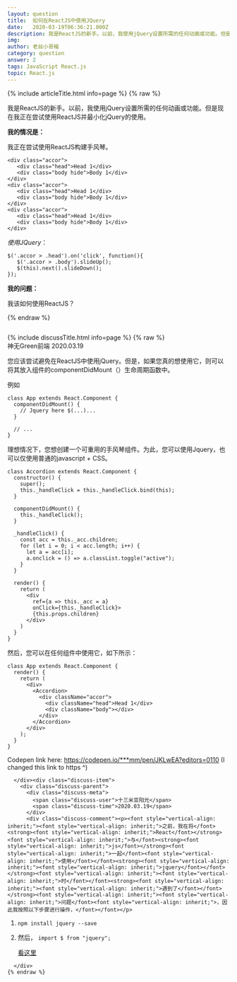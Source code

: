 ```yaml
---
layout: question
title:  如何在ReactJS中使用JQuery
date:   2020-03-19T06:36:21.000Z
description: 我是ReactJS的新手。以前，我使用jQuery设置所需的任何动画或功能。但是现在我正在尝试使用ReactJS并最小化jQuery的使用。我的情况是...
img: 
author: 老丝小哥梅
category: question
answer: 2
tags: JavaScript React.js
topic: React.js
---
```

<div class="article-root">
  <div class="article">
    {% include articleTitle.html info=page %}
    {% raw %}
    <div class="article-content"><p><font style="vertical-align: inherit;"><font style="vertical-align: inherit;">我是ReactJS的新手。</font><font style="vertical-align: inherit;">以前，我使用jQuery设置所需的任何动画或功能。</font><font style="vertical-align: inherit;">但是现在我正在尝试使用ReactJS并最小化jQuery的使用。</font></font></p>

<p><strong><font style="vertical-align: inherit;"><font style="vertical-align: inherit;">我的情况是：</font></font></strong></p>

<p><font style="vertical-align: inherit;"><font style="vertical-align: inherit;">我正在尝试使用ReactJS构建手风琴。</font></font></p>

<pre><code>&lt;div class="accor"&gt;<font></font>
   &lt;div class="head"&gt;Head 1&lt;/div&gt;<font></font>
   &lt;div class="body hide"&gt;Body 1&lt;/div&gt;<font></font>
&lt;/div&gt;<font></font>
&lt;div class="accor"&gt;<font></font>
   &lt;div class="head"&gt;Head 1&lt;/div&gt;<font></font>
   &lt;div class="body hide"&gt;Body 1&lt;/div&gt;<font></font>
&lt;/div&gt;<font></font>
&lt;div class="accor"&gt;<font></font>
   &lt;div class="head"&gt;Head 1&lt;/div&gt;<font></font>
   &lt;div class="body hide"&gt;Body 1&lt;/div&gt;<font></font>
&lt;/div&gt;<font></font>
</code></pre>

<p><em><font style="vertical-align: inherit;"><font style="vertical-align: inherit;">使用JQuery</font></font></em><font style="vertical-align: inherit;"><font style="vertical-align: inherit;">：</font></font><br></p>

<pre><code>$('.accor &gt; .head').on('click', function(){<font></font>
   $('.accor &gt; .body').slideUp();<font></font>
   $(this).next().slideDown();<font></font>
});<font></font>
</code></pre>

<p><strong><font style="vertical-align: inherit;"><font style="vertical-align: inherit;">我的问题：</font></font></strong></p>

<p><font style="vertical-align: inherit;"><font style="vertical-align: inherit;">我该如何使用ReactJS？</font></font></p></div>
    {% endraw %}
  </div>
  <p style="height: 0;width:0;overflow: hidden;"> 第2403篇《如何在ReactJS中使用JQuery》来自Winter(https://github.com/aiyld/aiyld.github.io)的站点</p>
  <div class="discuss-wrapper">
    {% include discussTitle.html info=page %}
    {% raw %}
    <div class="discuss-item">
        <div class="discuss-parent">
          <div class="discuss-meta">
            <span class="discuss-user">神无Green前端</span>
            <span class="discuss-time">2020.03.19</span>
          </div>
          <div class="discuss-comment"><p><font style="vertical-align: inherit;"><font style="vertical-align: inherit;">您应该尝试避免在ReactJS中使用jQuery。</font><font style="vertical-align: inherit;">但是，如果您真的想使用它，则可以将其放入组件的componentDidMount（）生命周期函数中。</font></font></p>

<p><font style="vertical-align: inherit;"><font style="vertical-align: inherit;">例如</font></font></p>

<pre><code>class App extends React.Component {<font></font>
  componentDidMount() {<font></font>
    // Jquery here $(...)...<font></font>
  }<font></font>
<font></font>
  // ...<font></font>
}<font></font>
</code></pre>

<p><font style="vertical-align: inherit;"><font style="vertical-align: inherit;">理想情况下，您想创建一个可重用的手风琴组件。</font><font style="vertical-align: inherit;">为此，您可以使用Jquery，也可以仅使用普通的javascript + CSS。</font></font></p>

<pre><code>class Accordion extends React.Component {<font></font>
  constructor() {<font></font>
    super();<font></font>
    this._handleClick = this._handleClick.bind(this);<font></font>
  }<font></font>
<font></font>
  componentDidMount() {<font></font>
    this._handleClick();<font></font>
  }<font></font>
<font></font>
  _handleClick() {<font></font>
    const acc = this._acc.children;<font></font>
    for (let i = 0; i &lt; acc.length; i++) {<font></font>
      let a = acc[i];<font></font>
      a.onclick = () =&gt; a.classList.toggle("active");<font></font>
    }<font></font>
  }<font></font>
<font></font>
  render() {<font></font>
    return (<font></font>
      &lt;div <font></font>
        ref={a =&gt; this._acc = a} <font></font>
        onClick={this._handleClick}&gt;<font></font>
        {this.props.children}<font></font>
      &lt;/div&gt;<font></font>
    )<font></font>
  }<font></font>
}<font></font>
</code></pre>

<p><font style="vertical-align: inherit;"><font style="vertical-align: inherit;">然后，您可以在任何组件中使用它，如下所示：</font></font></p>

<pre><code>class App extends React.Component {<font></font>
  render() {<font></font>
    return (<font></font>
      &lt;div&gt;<font></font>
        &lt;Accordion&gt;<font></font>
          &lt;div className="accor"&gt;<font></font>
            &lt;div className="head"&gt;Head 1&lt;/div&gt;<font></font>
            &lt;div className="body"&gt;&lt;/div&gt;<font></font>
          &lt;/div&gt;<font></font>
        &lt;/Accordion&gt;<font></font>
      &lt;/div&gt;<font></font>
    );<font></font>
  }<font></font>
}<font></font>
</code></pre>

<p>Codepen link here: <a href="https://codepen.io/***mm/pen/JKLwEA?editors=0110" rel="noreferrer">https://codepen.io/***mm/pen/JKLwEA?editors=0110</a>
(I changed this link to https ^)</p></div>
        </div>
        
      </div><div class="discuss-item">
        <div class="discuss-parent">
          <div class="discuss-meta">
            <span class="discuss-user">十三米亚阳光</span>
            <span class="discuss-time">2020.03.19</span>
          </div>
          <div class="discuss-comment"><p><font style="vertical-align: inherit;"><font style="vertical-align: inherit;">之前，我在将</font><strong><font style="vertical-align: inherit;">React</font></strong><font style="vertical-align: inherit;">与</font><strong><font style="vertical-align: inherit;">js</font></strong><font style="vertical-align: inherit;">一起</font><font style="vertical-align: inherit;">使用</font></font><strong><font style="vertical-align: inherit;"><font style="vertical-align: inherit;">jquery</font></font></strong><font style="vertical-align: inherit;"><font style="vertical-align: inherit;">时</font></font><strong><font style="vertical-align: inherit;"><font style="vertical-align: inherit;">遇到了</font></font></strong><font style="vertical-align: inherit;"><font style="vertical-align: inherit;">问题</font><font style="vertical-align: inherit;">，因此我按照以下步骤进行操作，</font></font></p>

<ol>
<li><p><code>npm install jquery --save</code></p></li>
<li><p><font style="vertical-align: inherit;"><font style="vertical-align: inherit;">然后， </font></font><code>import $ from "jquery";</code></p>

<p><a href="https://i.stack.imgur.com/SBcH3.png" rel="noreferrer"><font style="vertical-align: inherit;"><font style="vertical-align: inherit;">看这里</font></font></a> </p></li>
</ol></div>
        </div>
        
      </div>
    {% endraw %}
  </div>
<div>
